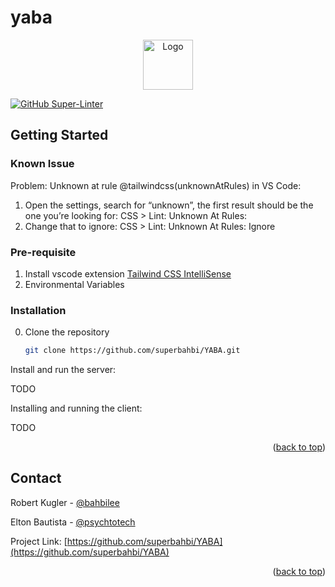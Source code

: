 
# yaba
<!-- PROJECT LOGO -->
<p align="center">
    <img src="https://user-images.githubusercontent.com/1689092/186068614-8a83a1e5-f532-4f00-8d32-19de62e425b7.jpg" alt="Logo" width="80">
</p>

<!-- GETTING STARTED -->
[![GitHub Super-Linter](https://github.com/superbahbi/YABA/workflows/Lint%20Code%20Base/badge.svg)](https://github.com/marketplace/actions/super-linter)
## Getting Started

### Known Issue

Problem: Unknown at rule @tailwindcss(unknownAtRules) in VS Code:

1. Open the settings, search for “unknown”, the first result should be the one you’re looking for: CSS > Lint: Unknown At Rules:
2. Change that to ignore: CSS > Lint: Unknown At Rules: Ignore

### Pre-requisite

1. Install vscode extension [Tailwind CSS IntelliSense](https://marketplace.visualstudio.com/items?itemName=bradlc.vscode-tailwindcss)
2. Environmental Variables

### Installation

0. Clone the repository

   ```sh
   git clone https://github.com/superbahbi/YABA.git
   ```

Install and run the server:

TODO

Installing and running the client:

TODO

<p align="right">(<a href="#top">back to top</a>)</p>

<!-- CONTACT -->

## Contact

Robert Kugler - [@bahbilee](https://github.com/superbahbi)

Elton Bautista - [@psychtotech](https://github.com/eltonbautista)

Project Link: [https://github.com/superbahbi/YABA](https://github.com/superbahbi/YABA)

<p align="right">(<a href="#top">back to top</a>)</p>
